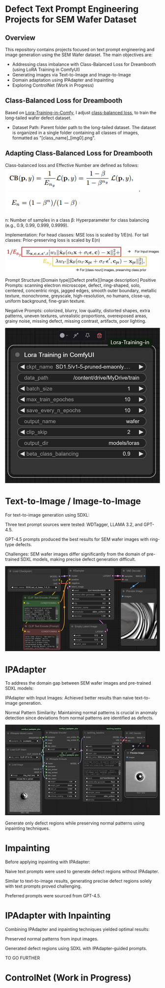# Defect Text Prompt Engineering Projects for SEM Wafer Dataset

## Overview
This repository contains projects focused on text prompt engineering and image generation using the SEM Wafer dataset. The main objectives are:

- Addressing class imbalance with Class-Balanced Loss for Dreambooth (using LoRA Training in ComfyUI)
- Generating images via Text-to-Image and Image-to-Image
- Domain adaptation using IPAdapter and Inpainting
- Exploring ControlNet (Work in Progress)

## Class-Balanced Loss for Dreambooth

Based on [Lora-Training-in-Comfy](https://github.com/LarryJane491/Lora-Training-in-Comfy/tree/main), I adjust [class-balanced loss](https://arxiv.org/pdf/1901.05555), to train the long-tailed wafer defect dataset.

- Dataset Path: Parent folder path to the long-tailed dataset.
The dataset is organized in a single folder containing all classes of images, formatted as "[class_name]_[img0].png".

## Adapting Class-Balanced Loss for Dreambooth
Class-balanced loss and Effective Number are defined as follows:
![Class-balancing LORA](https://github.com/mshdjren/Comfyui_wafer/blob/main/results/loss.png), ![Class-balancing LORA](https://github.com/mshdjren/Comfyui_wafer/blob/main/results/samples.png)

n: Number of samples in a class
β: Hyperparameter for class balancing (e.g., 0.9, 0.99, 0.999, 0.9999).

Implementation:
For head classes: MSE loss is scaled by 1/E(n).
For tail classes: Prior-preserving loss is scaled by E(n)

![Class-balancing LORA](https://github.com/mshdjren/Comfyui_wafer/blob/main/results/class_balanced_loss_details.jpg)

Prompt Structure:[Domain type][Defect prefix][Image description]
Positive Prompts: scanning electron microscope, defect, ring-shaped, solo, centered, concentric rings, jagged edges, smooth outer boundary, metallic texture, monochrome, greyscale, high-resolution, no humans, close-up, uniform background, fine-grain texture.

Negative Prompts: colorized, blurry, low quality, distorted shapes, extra patterns, uneven textures, unrealistic proportions, overexposed areas, grainy noise, missing defect, missing contrast, artifacts, poor lighting.

![Class-balancing LORA](https://github.com/mshdjren/Comfyui_wafer/blob/main/results/class_balanced_loss_Lora.jpg)


# Text-to-Image / Image-to-Image
For text-to-image generation using SDXL:

Three text prompt sources were tested: WDTagger, LLAMA 3.2, and GPT-4.5.

GPT-4.5 prompts produced the best results for SEM wafer images with ring-type defects.

Challenges:
SEM wafer images differ significantly from the domain of pre-trained SDXL models, making precise defect generation difficult.

![Text to image](https://github.com/mshdjren/Comfyui_wafer/blob/main/results/SDXL_text2image.jpg)

# IPAdapter
To address the domain gap between SEM wafer images and pre-trained SDXL models:

IPAdapter with Input Images: Achieved better results than naive text-to-image generation.

Normal Pattern Similarity: Maintaining normal patterns is crucial in anomaly detection since deviations from normal patterns are identified as defects.

![IPAdapter](https://github.com/mshdjren/Comfyui_wafer/blob/main/results/SDXL_IPAdapter.jpg)

Generate only defect regions while preserving normal patterns using inpainting techniques.

# Impainting
Before applying inpainting with IPAdapter:

Naive text prompts were used to generate defect regions without IPAdapter.

Similar to text-to-image results, generating precise defect regions solely with text prompts proved challenging.

Preferred prompts were sourced from GPT-4.5.

# IPAdapter with Inpainting
Combining IPAdapter and inpainting techniques yielded optimal results:

Preserved normal patterns from input images.

Generated defect regions using SDXL with IPAdapter-guided prompts.

TO GO FURTHER
# ControlNet (Work in Progress)
